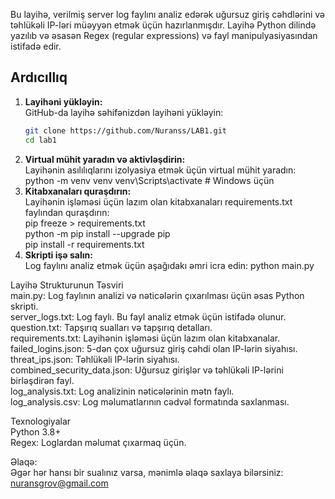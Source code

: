 
Bu layihə, verilmiş server log faylını analiz edərək uğursuz giriş cəhdlərini və təhlükəli IP-ləri müəyyən etmək üçün hazırlanmışdır. Layihə Python dilində yazılıb və əsasən Regex (regular expressions) və fayl manipulyasiyasından istifadə edir.

## Ardıcıllıq

1. **Layihəni yükləyin:**   
   GitHub-da layihə səhifənizdən layihəni yükləyin:
   ```bash
   git clone https://github.com/Nuranss/LAB1.git
   cd lab1
2. **Virtual mühit yaradın və aktivləşdirin:**   
   Layihənin asılılıqlarını izolyasiya etmək üçün virtual mühit yaradın:
   python -m venv venv
   venv\Scripts\activate  # Windows üçün
3. **Kitabxanaları quraşdırın:**   
   Layihənin işləməsi üçün lazım olan kitabxanaları requirements.txt faylından quraşdırın:   
   pip freeze > requirements.txt   
   python -m pip install --upgrade pip   
   pip install -r requirements.txt   
4. **Skripti işə salın:**   
   Log faylını analiz etmək üçün aşağıdakı əmri icra edin:
   python main.py   

Layihə Strukturunun Təsviri   
main.py: Log faylının analizi və nəticələrin çıxarılması üçün əsas Python skripti.   
server_logs.txt: Log faylı. Bu fayl analiz etmək üçün istifadə olunur.   
question.txt: Tapşırıq sualları və tapşırıq detalları.   
requirements.txt: Layihənin işləməsi üçün lazım olan kitabxanalar.   
failed_logins.json: 5-dən çox uğursuz giriş cəhdi olan IP-lərin siyahısı.   
threat_ips.json: Təhlükəli IP-lərin siyahısı.   
combined_security_data.json: Uğursuz girişlər və təhlükəli IP-lərini birləşdirən fayl.   
log_analysis.txt: Log analizinin nəticələrinin mətn faylı.   
log_analysis.csv: Log məlumatlarının cədvəl formatında saxlanması.   

Texnologiyalar   
Python 3.8+   
Regex: Loglardan məlumat çıxarmaq üçün.   

Əlaqə:   
Əgər hər hansı bir sualınız varsa, mənimlə əlaqə saxlaya bilərsiniz: nuransgrov@gmail.com
